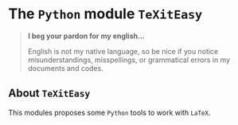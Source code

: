 The `Python` module `TeXitEasy`
===============================


> **I beg your pardon for my english...**
>
> English is not my native language, so be nice if you notice misunderstandings, misspellings, or grammatical errors in my documents and codes.


About `TeXitEasy`
-----------------

This modules proposes some `Python` tools to work with `LaTeX`.


<!-- :tutorial-START: -->
<!-- :tutorial-END: -->


<!-- :version-START: -->
<!-- :version-END: -->
